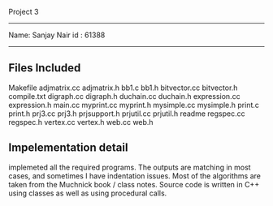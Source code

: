 
Project 3      

***********************************
Name: Sanjay Nair
id  : 61388
***********************************

Files Included 
--------------
 Makefile
 adjmatrix.cc
 adjmatrix.h
 bb1.c
 bb1.h
 bitvector.cc
 bitvector.h
 compile.txt
 digraph.cc
 digraph.h
 duchain.cc
 duchain.h
 expression.cc
 expression.h
 main.cc
 myprint.cc
 myprint.h
 mysimple.cc
 mysimple.h
 print.c
 print.h
 prj3.cc
 prj3.h
 prjsupport.h
 prjutil.cc
 prjutil.h
 readme
 regspec.cc
 regspec.h
 vertex.cc
 vertex.h
 web.cc
 web.h


Impelementation detail
-----------------------
implemeted all the required programs. The outputs are matching in most cases, and sometimes I have
indentation issues. Most of the algorithms are taken from the Muchnick book / class notes.
Source code is written in C++ using classes as well as using procedural calls.


